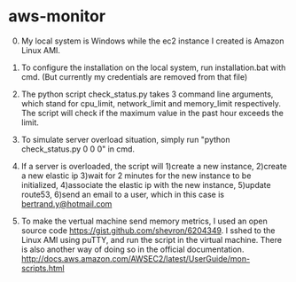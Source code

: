 # aws-monitor
0. My local system is Windows while the ec2 instance I created is Amazon Linux AMI.

1. To configure the installation on the local system, run installation.bat with cmd. (But currently my credentials are removed from that file)

2. The python script check_status.py takes 3 command line arguments, which stand for cpu_limit, network_limit and memory_limit respectively. The script will check if the maximum value in the past hour exceeds the limit.
   
3. To simulate server overload situation, simply run "python check_status.py 0 0 0" in cmd.

4. If a server is overloaded, the script will 1)create a new instance, 2)create a new elastic ip 3)wait for 2 minutes for the new instance to be initialized, 4)associate the elastic ip with the new instance, 5)update route53, 6)send an email to a user, which in this case is bertrand.y@hotmail.com

5. To make the vertual machine send memory metrics, I used an open source code https://gist.github.com/shevron/6204349. I sshed to the Linux AMI using puTTY, and run the script in the virtual machine.
   There is also another way of doing so in the official documentation. http://docs.aws.amazon.com/AWSEC2/latest/UserGuide/mon-scripts.html
